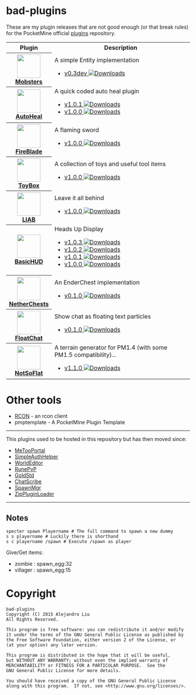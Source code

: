 # bad-plugins

These are my plugin releases that are not good enough (or that break
rules) for the PocketMine official
[plugins](http://plugins.pocketmine.net/) repository.

<table>
<tr><th>Plugin</th><th>Description</th></tr>
<tr>
  <th>
    <a href="https://github.com/alejandroliu/bad-plugins/tree/master/Mobsters">
      <img src="https://raw.githubusercontent.com/alejandroliu/bad-plugins/master/Media/Mobsters-icon.png" style="width:64px;height:64px" width="64" height="64"/>
      <br/>
      Mobsters
    </a>
  </th>
  <td>
    A simple Entity implementation
    <ul>
      <li>
	<a href="https://github.com/alejandroliu/bad-plugins/releases/tag/Mobsters-0.3dev" title="Downloads"> v0.3dev
	  <img src="https://raw.githubusercontent.com/alejandroliu/bad-plugins/master/Media/download-icon.png" alt="Downloads"/></a>
      </li>
    </ul>
  </td>
</tr>
<!---------------------------------------------------------------------->
<tr>
  <th>
    <a href="https://github.com/alejandroliu/bad-plugins/tree/master/AutoHeal">
      <img src="https://raw.githubusercontent.com/alejandroliu/bad-plugins/master/Media/AutoHeal-icon.png" style="width:64px;height:64px" width="64" height="64"/>
      <br/>
      AutoHeal
    </a>
  </th>
  <td>
    A quick coded auto heal plugin
    <ul>
      <li>
	<a href="https://github.com/alejandroliu/bad-plugins/releases/tag/AutoHeal-1.0.1" title="Downloads">v1.0.1
	  <img src="https://raw.githubusercontent.com/alejandroliu/bad-plugins/master/Media/download-icon.png" alt="Downloads"/></a>
      </li>
      <li>
	<a href="https://github.com/alejandroliu/bad-plugins/releases/tag/AutoHeal-1.0.0" title="Downloads">v1.0.0
	  <img src="https://raw.githubusercontent.com/alejandroliu/bad-plugins/master/Media/download-icon.png" alt="Downloads"/></a>
      </li>
    </ul>
  </td>
</tr>


<!---------------------------------------------------------------------->
<tr>
  <th>
    <a href="https://github.com/alejandroliu/bad-plugins/tree/master/FireBlade">
      <img src="https://raw.githubusercontent.com/alejandroliu/bad-plugins/master/Media/FireBlade-icon.png" style="width:64px;height:64px" width="64" height="64"/>
      <br/>
      FireBlade
    </a>
  </th>
  <td>
    A flaming sword
    <ul>
      <li>
	<a href="https://github.com/alejandroliu/bad-plugins/releases/tag/FireBlade-1.0.0" title="Downloads">v1.0.0
	  <img src="https://raw.githubusercontent.com/alejandroliu/bad-plugins/master/Media/download-icon.png" alt="Downloads"/></a>
      </li>
    </ul>
  </td>
</tr>

<!---------------------------------------------------------------------->
<tr>
  <th>
    <a href="https://github.com/alejandroliu/bad-plugins/tree/master/ToyBox">
      <img src="https://raw.githubusercontent.com/alejandroliu/bad-plugins/master/Media/icon-toy-box.png" style="width:64px;height:64px" width="64" height="64"/>
      <br/>
      ToyBox
    </a>
  </th>
  <td>
    A collection of toys and useful tool items
    <ul>
      <li>
	<a href="https://github.com/alejandroliu/bad-plugins/releases/tag/ToyBox-1.0.0" title="Downloads">v1.0.0
	  <img src="https://raw.githubusercontent.com/alejandroliu/bad-plugins/master/Media/download-icon.png" alt="Downloads"/></a>
      </li>
    </ul>
  </td>
</tr>

<!---------------------------------------------------------------------->
<tr>
  <th>
    <a href="https://github.com/alejandroliu/bad-plugins/tree/master/LIAB">
      <img src="https://raw.githubusercontent.com/alejandroliu/bad-plugins/master/Media/LIAB-icon.png" style="width:64px;height:64px" width="64" height="64"/>
      <br/>
      LIAB
    </a>
  </th>
  <td>
    Leave it all behind
    <ul>
      <li>
	<a href="https://github.com/alejandroliu/bad-plugins/releases/tag/LIAB-1.0.0" title="Downloads">v1.0.0
	  <img src="https://raw.githubusercontent.com/alejandroliu/bad-plugins/master/Media/download-icon.png" alt="Downloads"/></a>
      </li>
    </ul>
  </td>
</tr>
<!---------------------------------------------------------------------->
<tr>
  <th>
    <a href="https://github.com/alejandroliu/bad-plugins/tree/master/BasicHUD">
<img src="https://raw.githubusercontent.com/alejandroliu/bad-plugins/master/Media/hud.jpg" style="width:64px;height:64px" width="64" height="64"/>
      <br/>
      BasicHUD
    </a>
  </th>
  <td>
    Heads Up Display
    <ul>
      <li>
	<a href="https://github.com/alejandroliu/bad-plugins/releases/tag/BasicHUD-1.0.3" title="Downloads">v1.0.3
	  <img src="https://raw.githubusercontent.com/alejandroliu/bad-plugins/master/Media/download-icon.png" alt="Downloads"/></a>
      </li>
      <li>
	<a href="https://github.com/alejandroliu/bad-plugins/releases/tag/BasicHUD-1.0.2" title="Downloads">v1.0.2
	  <img src="https://raw.githubusercontent.com/alejandroliu/bad-plugins/master/Media/download-icon.png" alt="Downloads"/></a>
      </li>
      <li>
	<a href="https://github.com/alejandroliu/bad-plugins/releases/tag/BasicHUD-1.0.1" title="Downloads">v1.0.1
	  <img src="https://raw.githubusercontent.com/alejandroliu/bad-plugins/master/Media/download-icon.png" alt="Downloads"/></a>
      </li>
      <li>
	<a href="https://github.com/alejandroliu/bad-plugins/releases/tag/BasicHUD-1.0.0" title="Downloads">v1.0.0
	  <img src="https://raw.githubusercontent.com/alejandroliu/bad-plugins/master/Media/download-icon.png" alt="Downloads"/></a>
      </li>
    </ul>
  </td>
</tr>
<!---------------------------------------------------------------------->
<tr>
  <th>
    <a href="https://github.com/alejandroliu/bad-plugins/tree/master/NetherChests">
<img src="https://raw.githubusercontent.com/alejandroliu/bad-plugins/master/Media/EnderChest.png" style="width:64px;height:64px" width="64" height="64"/>
      <br/>
      NetherChests
    </a>
  </th>
  <td>
    An EnderChest implementation
    <ul>
      <li>
	<a href="https://github.com/alejandroliu/bad-plugins/releases/tag/NetherChests-0.1.0" title="Downloads">v0.1.0
	  <img src="https://raw.githubusercontent.com/alejandroliu/bad-plugins/master/Media/download-icon.png" alt="Downloads"/></a>
      </li>
    </ul>
  </td>
</tr>
<!---------------------------------------------------------------------->
<tr>
  <th>
    <a href="https://github.com/alejandroliu/bad-plugins/tree/master/FloatChat">
<img src="https://raw.githubusercontent.com/alejandroliu/bad-plugins/master/Media/floatchat-icon.jpg" style="width:64px;height:64px" width="64" height="64"/>
      <br/>
      FloatChat
    </a>
  </th>
  <td>
    Show chat as floating text particles
    <ul>
      <li>
	<a href="https://github.com/alejandroliu/bad-plugins/releases/tag/FloatChat-0.1.0" title="Downloads">v0.1.0
	  <img src="https://raw.githubusercontent.com/alejandroliu/bad-plugins/master/Media/download-icon.png" alt="Downloads"/></a>
      </li>
    </ul>
  </td>
</tr>
<!---------------------------------------------------------------------->
<tr>
  <th>
    <a href="https://github.com/alejandroliu/bad-plugins/tree/master/NotSoFlat">
<img src="https://raw.githubusercontent.com/alejandroliu/bad-plugins/master/Media/Notsoflat-icon.png" style="width:64px;height:64px" width="64" height="64"/>
      <br/>
      NotSoFlat
    </a>
  </th>
  <td>
    A terrain generator for PM1.4 (with some PM1.5 compatibility)...
    <ul>
      <li>
	<a href="https://github.com/alejandroliu/bad-plugins/releases/tag/NotSoFlat-1.1.0" title="Downloads">v1.1.0
	  <img src="https://raw.githubusercontent.com/alejandroliu/bad-plugins/master/Media/download-icon.png" alt="Downloads"/></a>
      </li>
    </ul>
  </td>
</tr>

</table>

# Other tools

* [RCON](https://github.com/alejandroliu/bad-plugins/tree/master/rcon) -
  an rcon client
* pmptemplate - A PocketMine Plugin Template

* * *

This plugins used to be hosted in this repository but has then moved
since:

* [MeTooPortal](https://github.com/alejandroliu/pocketmine-plugins/tree/master/MagicTelePortal)
* [SimpleAuthHelper](https://github.com/alejandroliu/pocketmine-plugins/tree/master/SimpleAuthHelper)
* [WorldEditor](https://github.com/alejandroliu/plugin-remakes/tree/master/WorldEditor)
* [RunePvP](https://github.com/alejandroliu/plugin-remakes/tree/master/RunePvP)
* [GoldStd](https://github.com/alejandroliu/pocketmine-plugins/tree/master/GoldStd)
* [ChatScribe](https://github.com/alejandroliu/pocketmine-plugins/tree/master/ChatScribe)
* [SpawnMgr](https://github.com/alejandroliu/pocketmine-plugins/tree/master/SpawnMgr)
* [ZipPluginLoader](https://github.com/alejandroliu/pocketmine-plugins/tree/master/ZipPluginLoader)

* * *

## Notes

	specter spawn Playername # The full command to spawn a new dummy
	s s playername # Luckily there is shorthand
	s c playername /spawn # Execute /spawn as player

Give/Get items:

* zombie : spawn_egg:32
* villager : spawn_egg:15

# Copyright

    bad-plugins
    Copyright (C) 2015 Alejandro Liu
    All Rights Reserved.

    This program is free software: you can redistribute it and/or modify
    it under the terms of the GNU General Public License as published by
    the Free Software Foundation, either version 2 of the License, or
    (at your option) any later version.

    This program is distributed in the hope that it will be useful,
    but WITHOUT ANY WARRANTY; without even the implied warranty of
    MERCHANTABILITY or FITNESS FOR A PARTICULAR PURPOSE.  See the
    GNU General Public License for more details.

    You should have received a copy of the GNU General Public License
    along with this program.  If not, see <http://www.gnu.org/licenses/>.

